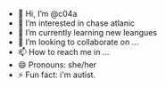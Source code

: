- 👋 Hi, I’m @c04a
- 👀 I’m interested in chase atlanic
- 🌱 I’m currently learning new leangues
- 💞️ I’m looking to collaborate on ...
- 📫 How to reach me in ...
- 😄 Pronouns: she/her
- ⚡ Fun fact: i'm autist.

<!---
c04a/c04a is a ✨ special ✨ repository because its `README.md` (this file) appears on your GitHub profile.
You can click the Preview link to take a look at your changes.
--->
